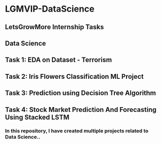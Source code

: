 # LGMVIP-DataScience
## LetsGrowMore Internship Tasks
## Data Science
## Task 1: EDA on Dataset - Terrorism
## Task 2: Iris Flowers Classification ML Project
## Task 3: Prediction using Decision Tree Algorithm
## Task 4: Stock Market Prediction And Forecasting Using Stacked LSTM
### In this repository, I have created multiple projects related to Data Science..
